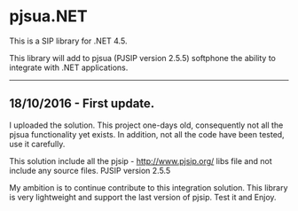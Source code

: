 # pjsua.NET
This is a SIP library for .NET 4.5.

This library will add to pjsua (PJSIP version 2.5.5) softphone the ability to integrate with .NET applications.

----------------------------------------------------------------------------------------
18/10/2016 - First update.
----------------------------------------------------------------------------------------
I uploaded the solution.
This project one-days old, consequently not all the pjsua functionality yet exists.
In addition, not all the code have been tested, use it carefully.

This solution include all the pjsip - http://www.pjsip.org/ libs file and not include any source files.
PJSIP version 2.5.5

My ambition is to continue contribute to this integration solution.
This library is very lightweight and support the last version of pjsip.
Test it and Enjoy.
